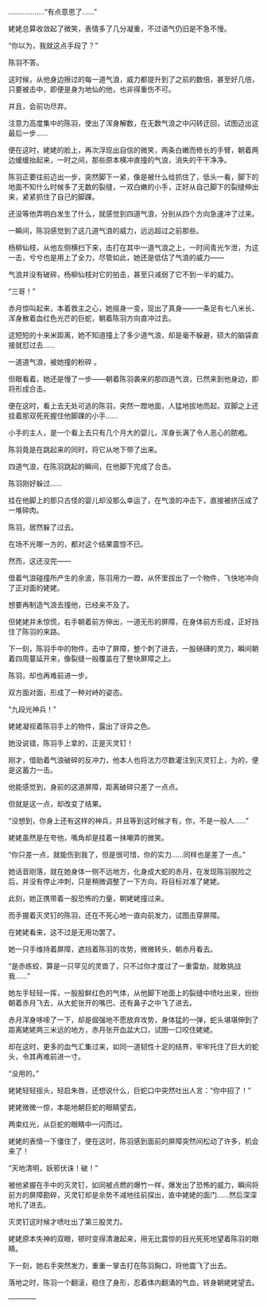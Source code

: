 ………………“有点意思了……”

姥姥总算收敛起了微笑，表情多了几分凝重，不过语气仍旧是不急不慢。

“你以为，我就这点手段了？”

陈羽不答。

这时候，从他身边擦过的每一道气浪，威力都提升到了之前的数倍，甚至好几倍，只要被击中，即便是身为地仙的他，也非得重伤不可。

并且，会前功尽弃。

注意力高度集中的陈羽，使出了浑身解数，在无数气浪之中闪转迂回，试图迈出这最后一步……

便在这时，姥姥的脸上，再次浮现出自信的微笑，两条白嫩而修长的手臂，朝着两边缓缓抬起来，一时之间，那些原本横冲直撞的气浪，消失的干干净净。

陈羽正要往前迈出一步，突然脚下一紧，像是被什么给抓住了，低头一看，脚下的地面不知什么时候多了无数的裂缝，一双白嫩的小手，正好从自己脚下的裂缝伸出来，紧紧抓住了自己的脚踝。

还没等他弄明白发生了什么，就感觉到四道气浪，分别从四个方向急速冲了过来。

一瞬间，陈羽感觉到了这几道气浪的威力，远远超过之前那些。

杨柳仙枝，从他左侧横扫下来，击打在其中一道气浪之上，一时间青光乍泄，为这一击，兮兮也是用上了全力，尽管如此，她还是低估了气浪的威力——

气浪并没有破碎，杨柳仙枝对它的拍击，甚至只减弱了它不到一半的威力。

“三哥！”

赤月惊叫起来，本着救主之心，她摇身一变，现出了真身——一条足有七八米长、浑身散着血红色光芒的巨蛇，朝着陈羽方向直冲过去。

这短短的十来米距离，她不知道撞上了多少道气浪，却是毫不躲避，硕大的脑袋直接就怼过去……

一道道气浪，被她撞的粉碎 。

但眼看着，她还是慢了一步——朝着陈羽袭来的那四道气浪，已然来到他身边，即将形成合击。

便在这时，看上去无处可逃的陈羽，突然一蹬地面，人猛地拔地而起，双脚之上还挂着那双死死握住他脚踝的小手……

小手的主人，是一个看上去只有几个月大的婴儿，浑身长满了令人恶心的脓疱。

陈羽竟是在跳起来的同时，将它从地下带了出来。

四道气浪，在陈羽跳起的瞬间，在他脚下完成了合击。

陈羽刚好躲过……

挂在他脚上的那只古怪的婴儿却没那么幸运了，在气浪的冲击下，直接被挤压成了一堆碎肉。

陈羽，居然躲了过去。

在场不光哪一方的，都对这个结果震惊不已。

然而，这还没完——

借着气浪碰撞所产生的余波，陈羽用力一蹬，从怀里拔出了一个物件，飞快地冲向了正对面的姥姥。

想要再制造气浪去撞他，已经来不及了。

但姥姥并未惊慌，右手朝着前方伸出，一道无形的屏障，在身体前方形成，正好挡住了陈羽的来路。

下一刻，陈羽手中的物件，击中了屏障，整个刺了进去，一股磅礴的灵力，瞬间朝着四周蔓延开来，像裂缝一般覆盖在了整块屏障之上。

陈羽，却也再难前进一步。

双方面对面，形成了一种对峙的姿态。

“九段光神兵！”

姥姥凝视着陈羽手上的物件，露出了讶异之色。

她没说错，陈羽手上拿的，正是灭灵钉！

刚才，借助着气浪破碎的反冲力，他本人也将法力尽数灌注到灭灵钉上，为的，便是这蓄力一击。

他能感觉到，身前的这道屏障，距离破碎只差了一点点。

但就是这一点，却改变了结果。

“没想到，你身上还有这样的神兵，并且等到这时候才有，你，不是一般人……”

姥姥虽然是在夸他，嘴角却是挂着一抹嘲弄的微笑。

“你只差一点，就能伤到我了，但是很可惜，你的实力……同样也是差了一点。”

她话音刚落，就在她身体一侧不远地方，化身成大蛇的赤月，在发现陈羽脱险之后，并没有停止冲刺，只是稍微调整了一下方向，将目标对准了姥姥。

此刻，她正携带着一股恐怖的力量，朝姥姥撞过来。

而手握着灭灵钉的陈羽，还在不死心地一直向前发力，试图击穿屏障。

在姥姥看来，这不过是无用功罢了。

她一只手维持着屏障，遮挡着陈羽的攻势，微微转头，朝赤月看去。

“是赤练蛟，算是一只罕见的灵兽了，只不过你才度过了一重雷劫，就敢挑战我……”

她左手轻轻一挥，一股股鲜红色的气体，从他脚下地面上的裂缝中喷吐出来，纷纷朝着赤月飞去，从大蛇张开的嘴巴、还有鼻子之中飞了进去。

赤月浑身哆嗦了一下，却是倔强地不愿放弃攻势，身体猛的一弹，蛇头堪堪伸到了距离姥姥两三米远的地方，赤月张开血盆大口，试图一口咬住姥姥。

却在这时，更多的血气汇集过来，如同一道韧性十足的结界，牢牢托住了巨大的蛇头，令其再难前进一寸。

“没用的。”

姥姥轻轻摇头，轻启朱唇，还想说什么，巨蛇口中突然吐出人言：“你中招了！”

姥姥微微一惊，本能地朝巨蛇的眼睛望去。

两束红光，从巨蛇的眼睛中一闪而过。

姥姥的表情一下僵住了，便在这时，陈羽感到面前的屏障突然间松动了许多，机会来了！

“天地清明，妖邪伏诛！破！”

被他紧握在手中的灭灵钉，如同被点燃的爆竹一样，爆发出了恐怖的威力，瞬间将前方的屏障勘碎，灭灵钉却是余势不减地往前探出，直中姥姥的面门……然后深深地扎了进去。

灭灵钉这时候才喷吐出了第三股灵力。

姥姥原本失神的双眼，顿时变得清澈起来，用无比震惊的目光死死地望着陈羽的眼睛。

下一刻，她右手突然发力，重重一掌击打在陈羽胸口，将他震飞了出去。

落地之时，陈羽一个翻滚，稳住了身形，忍着体内翻涌的气血，转身朝姥姥望去。

————
